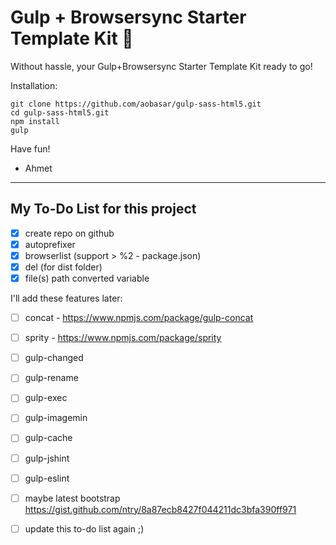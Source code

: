 # Gulp + Browsersync Starter Template Kit 💖

Without hassle, your Gulp+Browsersync Starter Template Kit ready to go!


Installation:

```
git clone https://github.com/aobasar/gulp-sass-html5.git
cd gulp-sass-html5.git
npm install 
gulp
```
Have fun!

- Ahmet 

* * *

## My To-Do List for this project
- [x] create repo on github
- [x] autoprefixer
- [x] browserlist (support > %2 - package.json)
- [x] del (for dist folder)
- [x] file(s) path converted variable

I'll add these features later:
- [ ] concat - https://www.npmjs.com/package/gulp-concat
- [ ] sprity - https://www.npmjs.com/package/sprity
- [ ] gulp-changed
- [ ] gulp-rename 
- [ ] gulp-exec
- [ ] gulp-imagemin
- [ ] gulp-cache
- [ ] gulp-jshint
- [ ] gulp-eslint
- [ ] maybe latest bootstrap https://gist.github.com/ntry/8a87ecb8427f044211dc3bfa390ff971

- [ ] update this to-do list again ;)
